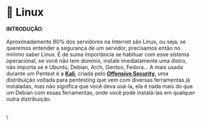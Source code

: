 # 🐧 Linux

**INTRODUÇÃO**:\
\
Aproximadamente 80% dos servidores na Internet são Linux, ou seja, se queremos entender a segurança de um servidor, precisamos então no mínimo saber Linux. É de suma importância se habituar com esse sistema operacional, se você não tem domínio, instale imediatamente uma distro, não importa se é Ubuntu, Debian, Arch, Gentoo, Fedora… A mais usada durante um Pentest é a [**Kali**](https://www.kali.org/), criada pelo [**Offensive Security**](https://www.offsec.com/), uma distribuição voltada para pentesting que vem com diversas ferramentas já instaladas, mas não significa que você deva usá-la, ela é nada mais do que um Debian com essas ferramentas, onde você pode instalá-las em qualquer outra distribuição.

\
\
